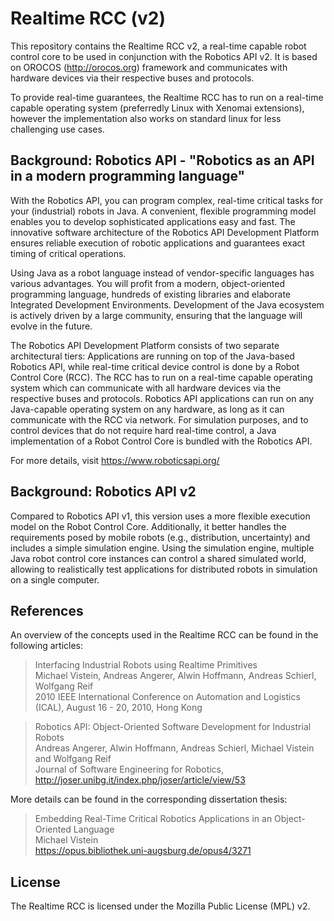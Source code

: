 Realtime RCC (v2)
=================

This repository contains the Realtime RCC v2, a real-time capable robot control core to be used 
in conjunction with the Robotics API v2. It is based on OROCOS (http://orocos.org) framework and 
communicates with hardware devices via their respective buses and protocols.

To provide real-time guarantees, the Realtime RCC has to run on a real-time capable operating system 
(preferredly Linux with Xenomai extensions), however the implementation also works on standard linux 
for less challenging use cases. 


Background: Robotics API - "Robotics as an API in a modern programming language"
--------------------------------------------------------------------------------

With the Robotics API, you can program complex, real-time critical tasks for your (industrial) robots in Java. 
A convenient, flexible programming model enables you to develop sophisticated applications easy and fast. 
The innovative software architecture of the Robotics API Development Platform ensures reliable execution 
of robotic applications and guarantees exact timing of critical operations.

Using Java as a robot language instead of vendor-specific languages has various advantages. 
You will profit from a modern, object-oriented programming language, hundreds of existing libraries and 
elaborate Integrated Development Environments. Development of the Java ecosystem is actively driven by a 
large community, ensuring that the language will evolve in the future.

The Robotics API Development Platform consists of two separate architectural tiers: Applications are running 
on top of the Java-based Robotics API, while real-time critical device control is done by a Robot Control Core (RCC). 
The RCC has to run on a real-time capable operating system which can communicate with all hardware devices via 
the respective buses and protocols. Robotics API applications can run on any Java-capable operating system on any 
hardware, as long as it can communicate with the RCC via network. For simulation purposes, and to control devices 
that do not require hard real-time control, a Java implementation of a Robot Control Core is bundled with the Robotics API. 

For more details, visit https://www.roboticsapi.org/


Background: Robotics API v2
---------------------------

Compared to Robotics API v1, this version uses a more flexible execution model on the Robot Control Core.
Additionally, it better handles the requirements posed by mobile robots (e.g., distribution, uncertainty) and includes 
a simple simulation engine. Using the simulation engine, multiple Java robot control core instances can control a shared 
simulated world, allowing to realistically test applications for distributed robots in simulation on a single computer. 


References
----------

An overview of the concepts used in the Realtime RCC can be found in the following articles: 

> Interfacing Industrial Robots using Realtime Primitives   
> Michael Vistein, Andreas Angerer, Alwin Hoffmann, Andreas Schierl, Wolfgang Reif  
> 2010 IEEE International Conference on Automation and Logistics (ICAL), August 16 - 20, 2010, Hong Kong  

> Robotics API: Object-Oriented Software Development for Industrial Robots  
> Andreas Angerer, Alwin Hoffmann, Andreas Schierl, Michael Vistein and Wolfgang Reif  
> Journal of Software Engineering for Robotics, http://joser.unibg.it/index.php/joser/article/view/53


More details can be found in the corresponding dissertation thesis:

> Embedding Real-Time Critical Robotics Applications in an Object-Oriented Language  
> Michael Vistein  
> https://opus.bibliothek.uni-augsburg.de/opus4/3271


License
-------

The Realtime RCC is licensed under the Mozilla Public License (MPL) v2.
